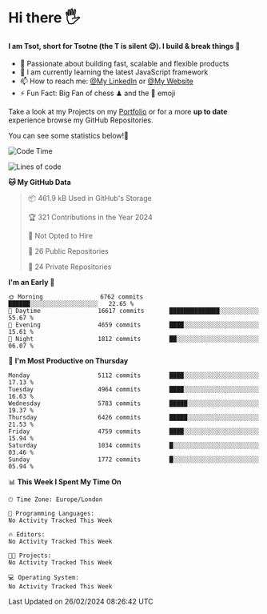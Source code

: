 # Hi there :raised_hand_with_fingers_splayed:
#### I am Tsot, short for Tsotne (the T is silent :wink:). I build & break things :space_invader:
- :telescope: Passionate about building fast, scalable and flexible products
- :seedling: I am currently learning the latest JavaScript framework 
- :mailbox: How to reach me: [@My LinkedIn](https://www.linkedin.com/in/tsotne-gvadzabia/) or [@My Website](https://tsotne.co.uk/contact)
- :zap: Fun Fact: Big Fan of chess ♟ and the 👾 emoji

Take a look at my Projects on my [Portfolio](https://tsotne.co.uk/) or for a more **up to date** experience browse my GitHub Repositories.

You can see some statistics below!:space_invader:
<!--START_SECTION:waka-->
![Code Time](http://img.shields.io/badge/Code%20Time-761%20hrs%202%20mins-blue)

![Lines of code](https://img.shields.io/badge/From%20Hello%20World%20I%27ve%20Written-11.1%20million%20lines%20of%20code-blue)

**🐱 My GitHub Data** 

> 📦 461.9 kB Used in GitHub's Storage 
 > 
> 🏆 321 Contributions in the Year 2024
 > 
> 🚫 Not Opted to Hire
 > 
> 📜 26 Public Repositories 
 > 
> 🔑 24 Private Repositories 
 > 
**I'm an Early 🐤** 

```text
🌞 Morning                6762 commits        ██████░░░░░░░░░░░░░░░░░░░   22.65 % 
🌆 Daytime                16617 commits       ██████████████░░░░░░░░░░░   55.67 % 
🌃 Evening                4659 commits        ████░░░░░░░░░░░░░░░░░░░░░   15.61 % 
🌙 Night                  1812 commits        ██░░░░░░░░░░░░░░░░░░░░░░░   06.07 % 
```
📅 **I'm Most Productive on Thursday** 

```text
Monday                   5112 commits        ████░░░░░░░░░░░░░░░░░░░░░   17.13 % 
Tuesday                  4964 commits        ████░░░░░░░░░░░░░░░░░░░░░   16.63 % 
Wednesday                5783 commits        █████░░░░░░░░░░░░░░░░░░░░   19.37 % 
Thursday                 6426 commits        █████░░░░░░░░░░░░░░░░░░░░   21.53 % 
Friday                   4759 commits        ████░░░░░░░░░░░░░░░░░░░░░   15.94 % 
Saturday                 1034 commits        █░░░░░░░░░░░░░░░░░░░░░░░░   03.46 % 
Sunday                   1772 commits        █░░░░░░░░░░░░░░░░░░░░░░░░   05.94 % 
```


📊 **This Week I Spent My Time On** 

```text
🕑︎ Time Zone: Europe/London

💬 Programming Languages: 
No Activity Tracked This Week

🔥 Editors: 
No Activity Tracked This Week

🐱‍💻 Projects: 
No Activity Tracked This Week

💻 Operating System: 
No Activity Tracked This Week
```


 Last Updated on 26/02/2024 08:26:42 UTC
<!--END_SECTION:waka-->
